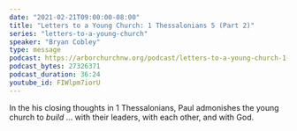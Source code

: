 ```yaml
---
date: "2021-02-21T09:00:00-08:00"
title: "Letters to a Young Church: 1 Thessalonians 5 (Part 2)"
series: "letters-to-a-young-church"
speaker: "Bryan Cobley"
type: message
podcast: https://arborchurchnw.org/podcast/letters-to-a-young-church-1-thessalonians-5-part-2.m4a
podcast_bytes: 27326371
podcast_duration: 36:24
youtube_id: FIWlpm7iorU
---
```


In the his closing thoughts in 1 Thessalonians, Paul admonishes the young church to *build* ... with their leaders, with each other, and with God. 
